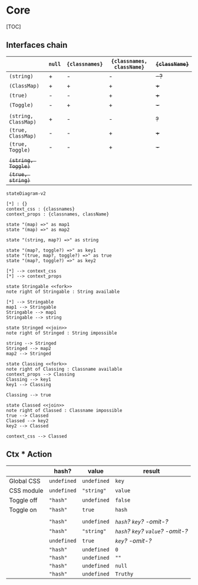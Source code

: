 # Core

[TOC]

## Interfaces chain

|                        | `null` | `{classnames}` | `{classnames, className}` | ~~`{className}`~~ |
| ---------------------- | ------ | -------------- | ------------------------- | ----------------- |
| `(string)`             | +      | -              | -                         | ~~-?~~            |
| `(ClassMap)`           | +      | +              | +                         | ~~+~~             |
| `(true)`               | -      | -              | +                         | ~~+~~             |
| `(Toggle)`             | -      | +              | +                         | ~~-~~             |
|                        |        |                |                           |                   |
| `(string, ClassMap)`   | +      | -              | -                         | ~~?~~             |
| `(true, ClassMap)`     | -      | -              | +                         | ~~+~~             |
| `(true, Toggle)`       | -      | -              | +                         | ~~-~~             |
|                        |        |                |                           |                   |
| ~~`(string, Toggle)`~~ |        |                |                           |                   |
| ~~`(true, string)`~~   |        |                |                           |                   |

```mermaid
stateDiagram-v2

[*] : {}
context_css : {classnames}
context_props : {classnames, className}

state "(map) =>" as map1
state "(map) =>" as map2

state "(string, map?) =>" as string

state "(map?, toggle?) =>" as key1
state "(true, map?, toggle?) =>" as true
state "(map?, toggle?) =>" as key2

[*] --> context_css
[*] --> context_props

state Stringable <<fork>>
note right of Stringable : String available

[*] --> Stringable
map1 --> Stringable
Stringable --> map1
Stringable --> string

state Stringed <<join>>
note right of Stringed : String impossible

string --> Stringed
Stringed --> map2
map2 --> Stringed

state Classing <<fork>>
note right of Classing : Classname available
context_props --> Classing
Classing --> key1
key1 --> Classing

Classing --> true

state Classed <<join>>
note right of Classed : Classname impossible
true --> Classed
Classed --> key2
key2 --> Classed

context_css --> Classed
```



## Ctx * Action

|            | hash?                  | value       | result                            |
| ---------- | ---------------------- | ----------- | --------------------------------- |
| Global CSS | `undefined`            | `undefined` | `key`                             |
| CSS module | `undefined`            | `"string"`  | `value`                           |
| Toggle off | `"hash"` | `undefined` | `false`     | -omit-                            |
| Toggle on  | `"hash"`               | `true`      | `hash`                            |
|            |                        |             |                                   |
|            | `"hash"`               | `undefined` | *`hash`? `key`? -omit-?*          |
|            | `"hash"`               | `"string"`  | *`hash`? `key`? `value`? -omit-?* |
|            | `undefined`            | `true`      | *`key`? -omit-?*                  |
|            | `"hash"` | `undefined` | `0`         | *`hash`? `key`? -omit-?*          |
|            | `"hash"` | `undefined` | `""`        | *`hash`? `key`? -omit-?*          |
|            | `"hash"` | `undefined` | `null`      | *`hash`? `key`? -omit-?*          |
|            | `"hash"` | `undefined` | `Truthy`    | *`hash`? `key`? -omit-?*          |

